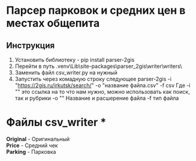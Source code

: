 # Парсер парковок и средних цен в местах общепита

## Инструкция
1. Установить библиотеку - pip install parser-2gis
2. Перейти в путь .venv\Lib\site-packages\parser_2gis\writer\writers\
3. Заменить файл csv_writer.py на нужный
4. Запустить через комадную строку следующее parser-2gis -i "https://2gis.ru/irkutsk/search/" -o "название файла.csv" -f csv
Где -i "" это ссылка на то что нам нужно, можно использовать как поиск, так и рубрики
-o "" Название и расшерение файла
-f тип файла

# Файлы csv_writer *
**Original** - Оригинальный<br/>
**Price** - Средний чек<br/>
**Parking** - Парковка